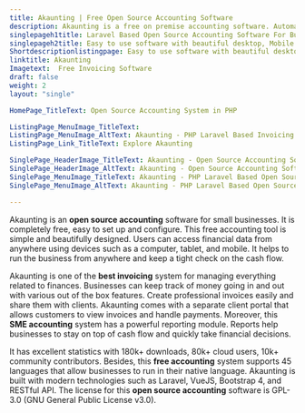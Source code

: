 ```yaml
---
title: Akaunting | Free Open Source Accounting Software
description: Akaunting is a free on premise accounting software. Automate bookkeeping operations and streamline cash flow, invoicing, payments and receipts.
singlepageh1title: Laravel Based Open Source Accounting Software For Businesses
singlepageh2title: Easy to use software with beautiful desktop, Mobile and Tablet interfaces. Automate finance management and stay on top of cash flow.
Shortdescriptionlistingpage: Easy to use software with beautiful desktop, Mobile and Tablet interfaces. Automate finance management and stay on top of cash flow.
linktitle: Akaunting
Imagetext:  Free Invoicing Software 
draft: false
weight: 2
layout: "single"

HomePage_TitleText: Open Source Accounting System in PHP

ListingPage_MenuImage_TitleText: 
ListingPage_MenuImage_AltText: Akaunting - PHP Laravel Based Invoicing Platform
ListingPage_Link_TitleText: Explore Akaunting

SinglePage_HeaderImage_TitleText: Akaunting - Open Source Accounting Software
SinglePage_HeaderImage_AltText: Akaunting - Open Source Accounting Software
SinglePage_MenuImage_TitleText: Akaunting - PHP Laravel Based Open Source Accounting Software
SinglePage_MenuImage_AltText: Akaunting - PHP Laravel Based Open Source Accounting Software

---
```


Akaunting is an **open source accounting** software for small businesses. It is completely free, easy to set up and configure. This free accounting tool is simple and beautifully designed. Users can access financial data from anywhere using devices such as a computer, tablet, and mobile. It helps to run the business from anywhere and keep a tight check on the cash flow.

Akaunting is one of the **best invoicing** system for managing everything related to finances. Businesses can keep track of money going in and out with various out of the box features. Create professional invoices easily and share them with clients. Akaunting comes with a separate client portal that allows customers to view invoices and handle payments. Moreover, this **SME accounting** system has a powerful reporting module. Reports help businesses to stay on top of cash flow and quickly take financial decisions.

It has excellent statistics with 180k+ downloads, 80k+ cloud users, 10k+ community contributors. Besides, this **free accounting** system supports 45 languages that allow businesses to run in their native language. Akaunting is built with modern technologies such as Laravel, VueJS, Bootstrap 4, and RESTful API. The license for this **open source accounting** software is GPL-3.0 (GNU General Public License v3.0).
